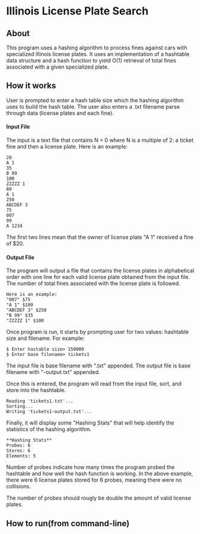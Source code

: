 # Illinois License Plate Search
## About
This program uses a hashing algorithm to process fines against cars with specialized Illinois license plates. It uses an implementation of a hashtable data structure and a hash function to yield O(1) retrieval of total fines associated with a given specialized plate. 

## How it works
User is prompted to enter a hash table size which the hashing algorithm uses to build the hash table. The user also enters a .txt filename parse through data (license plates and each fine).

#### Input File
The input is a text file that contains N > 0 where N is a multiple of 2: a ticket fine and then a license plate. 
Here is an example:
```console
20
A 1
35
B 99
100
ZZZZZ 1
80
A 1
250
ABCDEF 3
75
007
99
A 1234
```

The first two lines mean that the owner of license plate "A 1" received a fine of $20.

#### Output File
The program will output a file that contains the license plates in alphabetical order with one line for each valid license plate obtained from the input file. The number of total fines associated with the license plate is followed.
```console
Here is an example:
"007" $75
"A 1" $100
"ABCDEF 3" $250
"B 99" $35
"ZZZZZ 1" $100
```

Once program is run, it starts by prompting user for two values: hashtable size and filename. 
For example:
```console
$ Enter hastable size> 150000
$ Enter base filename> tickets1
```
The input file is base filename with ".txt" appended.
The output file is base filename with "-output.txt" appended.

Once this is entered, the program will read from the input file, sort, and store into the hashtable.
```console
Reading 'tickets1.txt'...
Sorting...
Writing 'tickets1-output.txt'...
```
Finally, it will display some "Hashing Stats" that will help identify the statistics of the hashing algorithm.
```console
**Hashing Stats**
Probes: 6
Stores: 6
Elements: 5
```
Number of probes indicate how many times the program probed the hashtable and how well the hash function is working.
In the above example, there were 6 license plates stored for 6 probes, meaning there were no collisions.

The number of probes should rougly be double the amount of valid license plates.

## How to run(from command-line)
